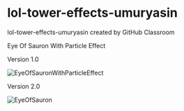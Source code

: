 # lol-tower-effects-umuryasin
lol-tower-effects-umuryasin created by GitHub Classroom

Eye Of Sauron With Particle Effect

Version 1.0

![EyeOfSauronWithParticleEffect](https://user-images.githubusercontent.com/52819477/150437946-1f58b5ba-b542-40a3-9aff-bd8b89777040.PNG)

Version 2.0

![EyeOfSauron](https://user-images.githubusercontent.com/52819477/150598955-c40d6289-6694-4511-ba50-217ad5cddd27.PNG)
